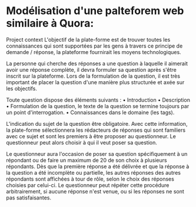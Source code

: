 # Modélisation d'une palteforem web similaire à Quora: 
Project context
L'objectif de la plate-forme est de trouver toutes les connaissances qui sont supportées par les gens à travers ce principe de demande / réponse, la plateforme fournirait les moyens technologiques.

La personne qui cherche des réponses a une question à laquelle il aimerait avoir une réponse complète, il devra formuler sa question après s'être inscrit sur la plateforme. Lors de la formulation de la question, il est très important de placer la question d'une manière plus structurée et axée sur les objectifs.

Toute question dispose des éléments suivants : • Introduction • Description • Formulation de la question, le texte de la question se termine toujours par un point d'interrogation. • Connaissances dans le domaine (les tags).

L'indication du sujet de la question être obligatoire. Avec cette information, la plate-forme sélectionnera les rédacteurs de réponses qui sont familiers avec ce sujet et sont les premiers à être proposer au questionneur. Le questionneur peut alors choisir à qui il veut poser sa question.

Le questionneur aura l'occasion de poser sa question spécifiquement à un répondant ou de faire un maximum de 20 de son choix à plusieurs répondants. Dès que la première réponse a été délivrée et que la réponse à la question a été incomplète ou partielle, les autres réponses des autres répondants sont affichées à tour de rôle, selon le choix des réponses choisies par celui-ci. Le questionneur peut répéter cette procédure arbitrairement, si aucune réponse n'est venue, ou si les réponses ne sont pas satisfaisantes.
